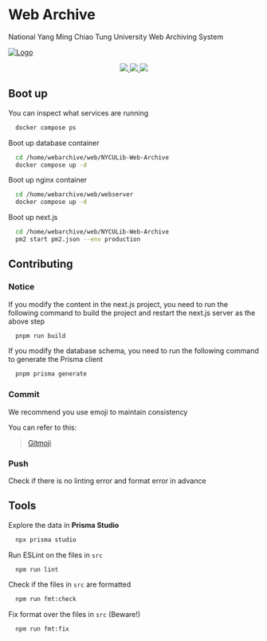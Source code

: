 # Web Archive

National Yang Ming Chiao Tung University Web Archiving System

[![Logo](https://www.nycu.edu.tw/wp-content/uploads/2021/02/210204-NYCU.png)](https://www.nycu.edu.tw/)

<p align="center">
<a aria-label="Next logo" href="https://nextjs.org">
    <img src="https://img.shields.io/badge/next%20js-000000?style=for-the-badge&logo=nextdotjs&logoColor=white" />
</a>
<a href="https://www.prisma.io">
<img src="https://img.shields.io/badge/Prisma-3982CE?style=for-the-badge&logo=Prisma&logoColor=white">
</a>
<a href="https://tailwindcss.com">
<img src="https://img.shields.io/badge/Tailwind_CSS-38B2AC?style=for-the-badge&logo=tailwind-css&logoColor=white">
</a>
</p>

## Boot up

You can inspect what services are running

```bash
  docker compose ps
```

Boot up database container

```bash
  cd /home/webarchive/web/NYCULib-Web-Archive
  docker compose up -d
```

Boot up nginx container

```bash
  cd /home/webarchive/web/webserver
  docker compose up -d
```

Boot up next.js

```bash
  cd /home/webarchive/web/NYCULib-Web-Archive
  pm2 start pm2.json --env production
```

## Contributing

### Notice

If you modify the content in the next.js project, you need to run the following command to build the project and restart the next.js server as the above step

```bash
  pnpm run build
```

If you modify the database schema, you need to run the following command to generate the Prisma client

```bash
  pnpm prisma generate
```

### Commit

We recommend you use emoji to maintain consistency

You can refer to this:

> [Gitmoji](https://gitmoji.dev/)

### Push

Check if there is no linting error and format error in advance

## Tools

Explore the data in **Prisma Studio**

```bash
  npx prisma studio
```

Run ESLint on the files in `src`

```bash
  npm run lint
```

Check if the files in `src` are formatted

```bash
  npm run fmt:check
```

Fix format over the files in `src` (Beware!)

```bash
  npm run fmt:fix
```
